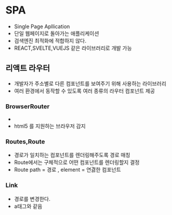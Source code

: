 # SPA
* Single Page Apllication
* 단일 웹페이지로 돌아가는 애플리케이션
* 검색엔진 최적화에 적합하지 않다.
* REACT,SVELTE,VUEJS 같은 라이브러리로 개발 가능

## 리액트 라우터
* 개발자가 주소별로 다른 컴포넌트를 보여주기 위해 사용하는 라이브러리
* 여러 환경에서 동작할 수 있도록 여러 종류의 라우터 컴포넌트 제공

### BrowserRouter
* <BrowserRouter>
* html5 를 지원하는 브라우저 감지

### Routes,Route
* 경로가 일치하는 컴포넌트를 렌더링해주도록 경로 매칭
* Route에서는 구체적으로 어떤 컴포넌트를 렌더링할지 결정
* Route path = 경로 , element = 연겷한 컴포넌트

### Link 
* 경로를 변경한다.
* a태그와 같음
